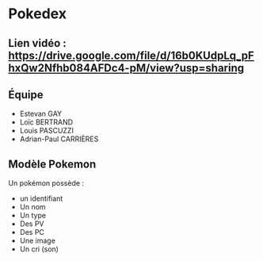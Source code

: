 # Pokedex

## Lien vidéo : https://drive.google.com/file/d/16b0KUdpLq_pFhxQw2Nfhb084AFDc4-pM/view?usp=sharing

## Équipe
* Estevan GAY
* Loïc BERTRAND
* Louis PASCUZZI
* Adrian-Paul CARRIÈRES

## Modèle Pokemon
Un pokémon possède :
- un identifiant
- Un nom
- Un type
- Des PV
- Des PC
- Une image
- Un cri (son)
